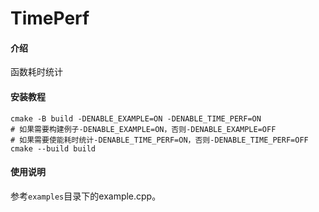 # TimePerf

#### 介绍
函数耗时统计




#### 安装教程

```shell
cmake -B build -DENABLE_EXAMPLE=ON -DENABLE_TIME_PERF=ON
# 如果需要构建例子-DENABLE_EXAMPLE=ON，否则-DENABLE_EXAMPLE=OFF
# 如果需要使能耗时统计-DENABLE_TIME_PERF=ON，否则-DENABLE_TIME_PERF=OFF
cmake --build build
```



#### 使用说明

参考`examples`目录下的example.cpp。
